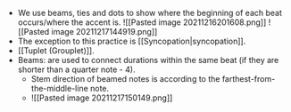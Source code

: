 - We use beams, ties and dots to show where the beginning of each beat occurs/where the accent is.
![[Pasted image 20211216201608.png]]
![[Pasted image 20211217144919.png]]
- The exception to this practice is [[Syncopation|syncopation]].
- [[Tuplet (Grouplet)]].
- Beams: are used to connect durations within the same beat (if they are shorter than a quarter note - 4).
	- Stem direction of beamed notes is according to the farthest-from-the-middle-line note.
	- ![[Pasted image 20211217150149.png]]